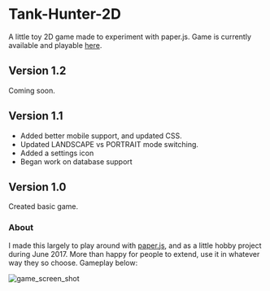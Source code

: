 # Tank-Hunter-2D
A little toy 2D game made to experiment with paper.js. Game is currently available and playable [here](cheap-nation.surge.sh).

## Version 1.2
Coming soon. 

## Version 1.1
* Added better mobile support, and updated CSS.
* Updated LANDSCAPE vs PORTRAIT mode switching.
* Added a settings icon
* Began work on database support

## Version 1.0
Created basic game.

### About
I made this largely to play around with [paper.js](http://paperjs.org/),
and as a little hobby project during June 2017.
More than happy for people to extend, use it in whatever way they so choose. Gameplay below:

![game_screen_shot](https://user-images.githubusercontent.com/13936670/27583404-94bc3b62-5b77-11e7-902d-0e2f2e5578cb.png)
